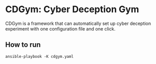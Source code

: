 # CDGym: Cyber Deception Gym

CDGym is a framework that can automatically set up cyber deception experiment with one configuration file and one click.

## How to run

`ansible-playbook -K cdgym.yaml`
